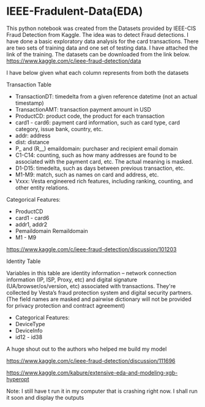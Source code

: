 # IEEE-Fradulent-Data(EDA)

This python notebook was created from the Datasets provided by IEEE-CIS Fraud Detection from Kaggle. The idea was to detect Fraud detections. I have done a basic exploratory data analysis for the card transactions. There are two sets of training data and one set of testing data. I have attached the link of the training. The datasets can be downloaded from the link below.
https://www.kaggle.com/c/ieee-fraud-detection/data

I have below given what each column represents from both the datasets

Transaction Table

- TransactionDT: timedelta from a given reference datetime (not an actual timestamp)
- TransactionAMT: transaction payment amount in USD
- ProductCD: product code, the product for each transaction
- card1 - card6: payment card information, such as card type, card category, issue bank, country, etc.
- addr: address
- dist: distance
- P_ and (R__) emaildomain: purchaser and recipient email domain
- C1-C14: counting, such as how many addresses are found to be associated with the payment card, etc. The actual meaning is masked.
- D1-D15: timedelta, such as days between previous transaction, etc.
- M1-M9: match, such as names on card and address, etc.
- Vxxx: Vesta engineered rich features, including ranking, counting, and other entity relations.

Categorical Features:

- ProductCD
- card1 - card6
- addr1, addr2
- Pemaildomain Remaildomain
- M1 - M9

https://www.kaggle.com/c/ieee-fraud-detection/discussion/101203

Identity Table

Variables in this table are identity information – network connection information (IP, ISP, Proxy, etc) and digital signature (UA/browser/os/version, etc) associated with transactions.
They're collected by Vesta’s fraud protection system and digital security partners.
(The field names are masked and pairwise dictionary will not be provided for privacy protection and contract agreement)

- Categorical Features:
- DeviceType
- DeviceInfo
- id12 - id38

A huge shout out to the authors who helped me build my model

https://www.kaggle.com/c/ieee-fraud-detection/discussion/111696

https://www.kaggle.com/kabure/extensive-eda-and-modeling-xgb-hyperopt

Note: I still have t run it in my computer that is crashing right now. I shall run it soon and display the outputs

